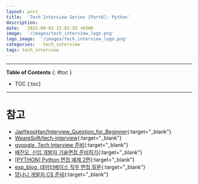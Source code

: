 ```yaml
---
layout: post
title:  'Tech Interview Series [Part6]: Python'
description: 
date:   2022-09-01 15:01:35 +0300
image:  '/images/tech_interview_logo.png'
logo_image:  '/images/tech_interview_logo.png'
categories:   tech_interview
tags: tech_interview
---
```

---

**Table of Contents**
{: #toc }
*  TOC
{:toc}

---

# 참고
- [JaeYeopHan/Interview_Question_for_Beginner](https://github.com/JaeYeopHan/Interview_Question_for_Beginner){:target="_blank"}
- [WeareSoft/tech-interview](https://github.com/WeareSoft/tech-interview){:target="_blank"}
- [gyoogle, Tech Interview 준비](https://gyoogle.dev/blog/guide/%EB%A9%B4%EC%A0%91%20%EC%A4%80%EB%B9%84.html){:target="_blank"}
- [배진오, 신입 개발자 기술면접 준비하기](https://blex.me/@baealex/%EC%B7%A8%EC%A4%80%EC%83%9D%EC%9D%B4-%EC%83%9D%EA%B0%81%ED%95%98%EB%8A%94-%EA%B0%9C%EB%B0%9C%EC%9E%90-%EA%B8%B0%EC%88%A0%EB%A9%B4%EC%A0%91-%EC%A4%80%EB%B9%84){:target="_blank"}
- [[PYTHON] Python 면접 예제 2편](https://dingrr.com/blog/post/python-python-%EB%A9%B4%EC%A0%91-%EC%98%88%EC%A0%9C-2%ED%8E%B8){:target="_blank"}
- [exp_blog, 데이터베이스 직무 면접 질문](https://syujisu.tistory.com/entry/%EB%8D%B0%EC%9D%B4%ED%84%B0%EB%B2%A0%EC%9D%B4%EC%8A%A4-%EC%A7%81%EB%AC%B4-%EB%A9%B4%EC%A0%91-%EC%A7%88%EB%AC%B8?category=871132){:target="_blank"}
- [망나니 개발자 CS 준비](https://mangkyu.tistory.com/88){:target="_blank"}
